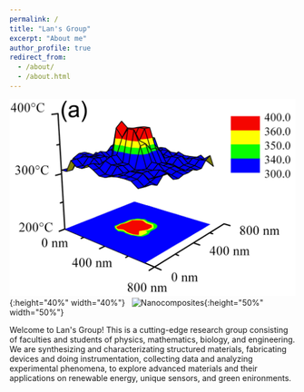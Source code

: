 ```yaml
---
permalink: /
title: "Lan's Group"
excerpt: "About me"
author_profile: true
redirect_from: 
  - /about/
  - /about.html
---
```


![2D thermosensors](./images/Thermometers.png){:height="40%" width="40%"} &nbsp; ![Nanocomposites](./images/FigLan2010AFM_coverpicture.png){:height="50%" width="50%"}  


Welcome to Lan's Group! This is a cutting-edge research group consisting of faculties and students of physics, mathematics, biology, and engineering.  We are synthesizing and characterizating structured materials, fabricating devices and doing instrumentation, collecting data and analyzing experimental phenomena, to explore advanced materials and their applications on renewable energy, unique sensors, and green enironments. 
